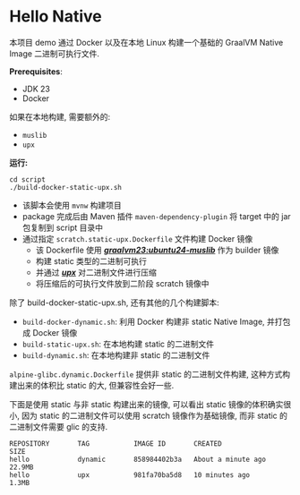 # Hello Native

 本项目 demo 通过 Docker 以及在本地 Linux 构建一个基础的 GraalVM Native Image 二进制可执行文件.

**Prerequisites**:
* JDK 23
* Docker

如果在本地构建, 需要额外的:
* `muslib`
* `upx`

**运行:**
```
cd script
./build-docker-static-upx.sh
```

* 该脚本会使用 `mvnw` 构建项目
* package 完成后由 Maven 插件 `maven-dependency-plugin` 将 target 中的 jar 包复制到 script 目录中
* 通过指定 `scratch.static-upx.Dockerfile` 文件构建 Docker 镜像
  * 该 Dockerfile 使用 _**[graalvm23:ubuntu24-muslib](https://github.com/masteranthoneyd/dockerfile/blob/master/graalvm/23/ubuntu24-muslib/Dockerfile)**_ 作为 builder 镜像
  * 构建 static 类型的二进制可执行
  * 并通过 _**[upx](https://upx.github.io/)**_ 对二进制文件进行压缩
  * 将压缩后的可执行文件放到二阶段 scratch 镜像中

除了 build-docker-static-upx.sh, 还有其他的几个构建脚本:

* `build-docker-dynamic.sh`: 利用 Docker 构建非 static Native Image, 并打包成 Docker 镜像
* `build-static-upx.sh`: 在本地构建 static 的二进制文件
* `build-dynamic.sh`: 在本地构建非 static 的二进制文件


`alpine-glibc.dynamic.Dockerfile` 提供非 static 的二进制文件构建, 这种方式构建出来的体积比 static 的大, 但兼容性会好一些.

下面是使用 static 与非 static 构建出来的镜像, 可以看出 static 镜像的体积确实很小, 因为 static 的二进制文件可以使用 scratch 镜像作为基础镜像, 而非 static 的二进制文件需要 glic 的支持.
```
REPOSITORY       TAG           IMAGE ID       CREATED              SIZE
hello            dynamic       858984402b3a   About a minute ago   22.9MB
hello            upx           981fa70ba5d8   10 minutes ago       1.3MB
```